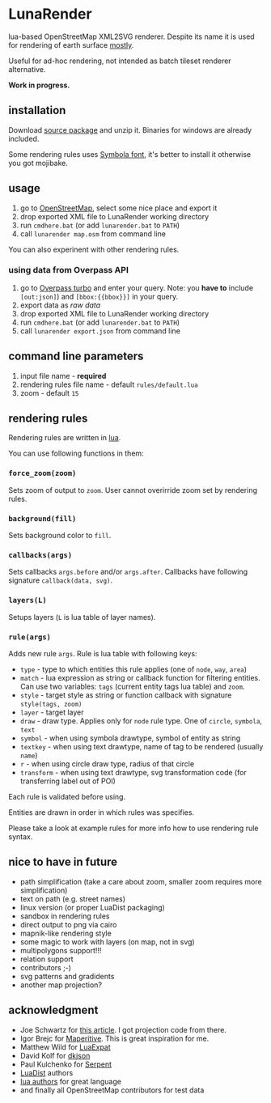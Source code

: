 # LunaRender

lua-based OpenStreetMap XML2SVG renderer. Despite its name it is used for rendering of earth surface [mostly](http://opengeofiction.net).

Useful for ad-hoc rendering, not intended as batch tileset renderer alternative. 

**Work in progress.**

## installation

Download [source package](https://github.com/severak/lunarender/archive/master.zip) and unzip it. Binaries for windows are already included.

Some rendering rules uses [Symbola font](http://zhm.github.io/symbola/), it's better to install it otherwise you got mojibake.

## usage

1. go to [OpenStreetMap](http://www.openstreetmap.org), select some nice place and export it
2. drop exported XML file to LunaRender working directory
3. run `cmdhere.bat` (or add `lunarender.bat` to `PATH`)
4. call `lunarender map.osm` from command line

You can also experinent with other rendering rules.

### using data from Overpass API

1. go to [Overpass turbo](http://overpass-turbo.eu/) and enter your query. Note: you **have to** include `[out:json]`)  and `[bbox:{{bbox}}]` in your query.
2. export data as *raw data*
3. drop exported XML file to LunaRender working directory
4. run `cmdhere.bat` (or add `lunarender.bat` to `PATH`)
5. call `lunarender export.json` from command line

## command line parameters

1. input file name - **required**
2. rendering rules file name - default `rules/default.lua`
3. zoom - default `15`

## rendering rules

Rendering rules are written in [lua](http://www.lua.org/manual/5.2/). 

You can use following functions in them:

### `force_zoom(zoom)`

Sets zoom of output to `zoom`. User cannot overirride zoom set by rendering rules.

### `background(fill)`

Sets background color to `fill`.

### `callbacks(args)`

Sets callbacks `args.before` and/or `args.after`. Callbacks have following signature `callback(data, svg)`.

### `layers(L)`

Setups layers (`L` is lua table of layer names).

### `rule(args)`

Adds new rule `args`. Rule is lua table with following keys:

 - `type` - type to which entities this rule applies (one of `node`, `way`, `area`)
 - `match` - lua expression as string or callback function for filtering entities. Can use two variables: `tags` (current entity tags lua table) and `zoom`.
 - `style` - target style as string or function callback with signature `style(tags, zoom)`
 - `layer` - target layer
 - `draw` - draw type. Applies only for `node` rule type. One of `circle`, `symbola`, `text`
 - `symbol` - when using symbola drawtype, symbol of entity as string
 - `textkey` - when using text drawtype, name of tag to be rendered (usually `name`)
 - `r` - when using circle draw type, radius of that circle
 - `transform` - when using text drawtype, svg transformation code (for transferring label out of POI)

Each rule is validated before using.

Entities are drawn in order in which rules was specifies.

Please take a look at example rules for more info how to use rendering rule syntax.

## nice to have in future

 - path simplification (take a care about zoom, smaller zoom requires more simplification)
 - text on path (e.g. street names)
 - linux version (or proper LuaDist packaging)
 - sandbox in rendering rules
 - direct output to png via cairo
 - mapnik-like rendering style
 - some magic to work with layers (on map, not in svg)
 - multipolygons support!!!
 - relation support
 - contributors ;-)
 - svg patterns and gradidents
 - another map projection?

## acknowledgment

 - Joe Schwartz for [this article](https://msdn.microsoft.com/en-us/library/bb259689.aspx). I got projection code from there.
 - Igor Brejc for [Maperitive](http://maperitive.net/). This is great inspiration for me.
 - Matthew Wild for [LuaExpat](https://matthewwild.co.uk/projects/luaexpat/)
 - David Kolf for [dkjson](http://dkolf.de/src/dkjson-lua.fsl/home)
 - Paul Kulchenko for [Serpent](https://github.com/pkulchenko/serpent)
 - [LuaDist](http://luadist.org/) authors
 - [lua authors](http://www.lua.org/authors.html) for great language
 - and finally all OpenStreetMap contributors for test data
 